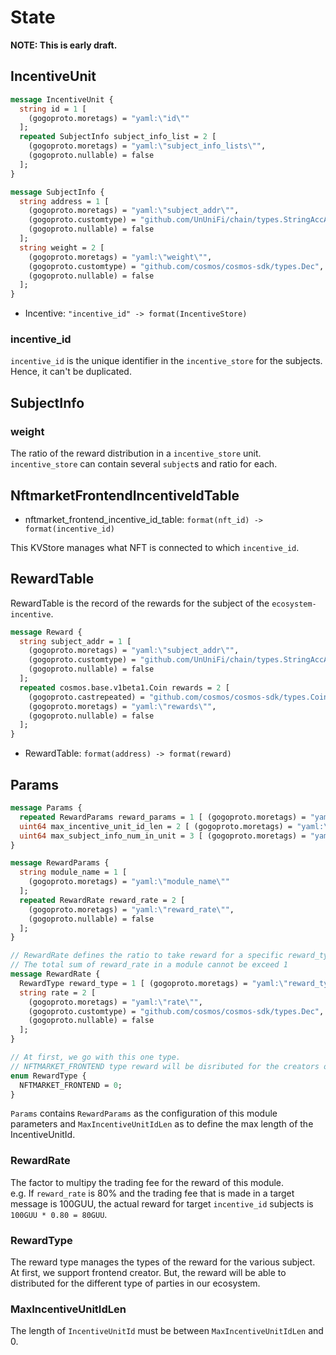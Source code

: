 # State

**NOTE: This is early draft.**

## IncentiveUnit

```protobuf
message IncentiveUnit {
  string id = 1 [
    (gogoproto.moretags) = "yaml:\"id\""
  ];
  repeated SubjectInfo subject_info_list = 2 [
    (gogoproto.moretags) = "yaml:\"subject_info_lists\"",
    (gogoproto.nullable) = false
  ];
}

message SubjectInfo {
  string address = 1 [
    (gogoproto.moretags) = "yaml:\"subject_addr\"",
    (gogoproto.customtype) = "github.com/UnUniFi/chain/types.StringAccAddress",
    (gogoproto.nullable) = false
  ];
  string weight = 2 [
    (gogoproto.moretags) = "yaml:\"weight\"",
    (gogoproto.customtype) = "github.com/cosmos/cosmos-sdk/types.Dec",
    (gogoproto.nullable) = false
  ];
}
```

- Incentive: `"incentive_id" -> format(IncentiveStore)`

### incentive_id

`incentive_id` is the unique identifier in the `incentive_store` for the subjects. Hence, it can't be duplicated.

## SubjectInfo

### weight

The ratio of the reward distribution in a `incentive_store` unit.   
`incentive_store` can contain several `subject`s and ratio for each.   


## NftmarketFrontendIncentiveIdTable

- nftmarket_frontend_incentive_id_table: `format(nft_id) -> format(incentive_id)`

This KVStore manages what NFT is connected to which `incentive_id`.

## RewardTable

RewardTable is the record of the rewards for the subject of the `ecosystem-incentive`.

```protobuf
message Reward {
  string subject_addr = 1 [
    (gogoproto.moretags) = "yaml:\"subject_addr\"",
    (gogoproto.customtype) = "github.com/UnUniFi/chain/types.StringAccAddress",
    (gogoproto.nullable) = false
  ];
  repeated cosmos.base.v1beta1.Coin rewards = 2 [
    (gogoproto.castrepeated) = "github.com/cosmos/cosmos-sdk/types.Coins",
    (gogoproto.moretags) = "yaml:\"rewards\"",
    (gogoproto.nullable) = false
  ];
}
```

- RewardTable: `format(address) -> format(reward)`

## Params

```protobuf
message Params {
  repeated RewardParams reward_params = 1 [ (gogoproto.moretags) = "yaml:\"reward_params\"" ];
  uint64 max_incentive_unit_id_len = 2 [ (gogoproto.moretags) = "yaml:\"max_incentive_unit_id_len\"" ];
  uint64 max_subject_info_num_in_unit = 3 [ (gogoproto.moretags) = "yaml:\"max_subject_info_num_in_unit\"" ];
}

message RewardParams {
  string module_name = 1 [
    (gogoproto.moretags) = "yaml:\"module_name\""
  ];
  repeated RewardRate reward_rate = 2 [
    (gogoproto.moretags) = "yaml:\"reward_rate\"",
    (gogoproto.nullable) = false
  ];
}

// RewardRate defines the ratio to take reward for a specific reward_type.
// The total sum of reward_rate in a module cannot be exceed 1
message RewardRate {
  RewardType reward_type = 1 [ (gogoproto.moretags) = "yaml:\"reward_type\"" ];
  string rate = 2 [
    (gogoproto.moretags) = "yaml:\"rate\"",
    (gogoproto.customtype) = "github.com/cosmos/cosmos-sdk/types.Dec",
    (gogoproto.nullable) = false
  ];
}

// At first, we go with this one type.
// NFTMARKET_FRONTEND type reward will be disributed for the creators of frontend of UnUniFi's services.
enum RewardType {
  NFTMARKET_FRONTEND = 0;
}
```

`Params` contains `RewardParams` as the configuration of this module parameters and `MaxIncentiveUnitIdLen` as to define the max length of the IncentiveUnitId.

### RewardRate

The factor to multipy the trading fee for the reward of this module.   
e.g. If `reward_rate` is 80% and the trading fee that is made in a target message is 100GUU, the actual reward for target `incentive_id` subjects is `100GUU * 0.80 = 80GUU`.  

### RewardType

The reward type manages the types of the reward for the various subject.
At first, we support frontend creator. But, the reward will be able to distributed for the different type of parties in our ecosystem.

### MaxIncentiveUnitIdLen

The length of `IncentiveUnitId` must be between `MaxIncentiveUnitIdLen` and 0.
